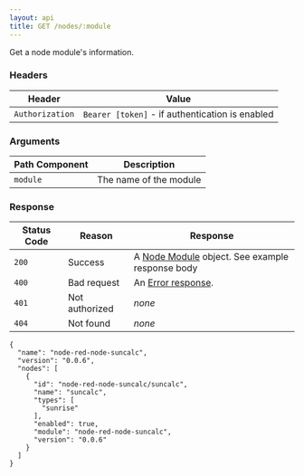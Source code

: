 ```yaml
---
layout: api
title: GET /nodes/:module
---
```


Get a node module's information.

### Headers

Header          | Value
----------------|-------
`Authorization` | `Bearer [token]` - if authentication is enabled

### Arguments

Path Component | Description
---------------|------------
`module`       | The name of the module 

### Response

Status Code | Reason         | Response
------------|----------------|------------
`200`       | Success        | A [Node Module](/docs/api/admin/types.html#node-module) object. See example response body
`400`       | Bad request    | An [Error response](/docs/api/admin/errors.html).
`401`       | Not authorized | _none_
`404`       | Not found      | _none_


    {
      "name": "node-red-node-suncalc",
      "version": "0.0.6",
      "nodes": [
        {
          "id": "node-red-node-suncalc/suncalc",
          "name": "suncalc",
          "types": [
            "sunrise"
          ],
          "enabled": true,
          "module": "node-red-node-suncalc",
          "version": "0.0.6"
        }
      ]
    }

